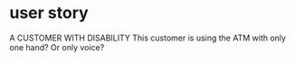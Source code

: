 # user story
A CUSTOMER WITH DISABILITY
This customer is using the ATM with only one hand? Or only voice?
